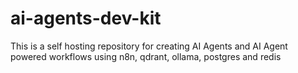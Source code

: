 # ai-agents-dev-kit
This is a self hosting repository for creating AI Agents and AI Agent powered workflows using n8n, qdrant, ollama, postgres and redis
